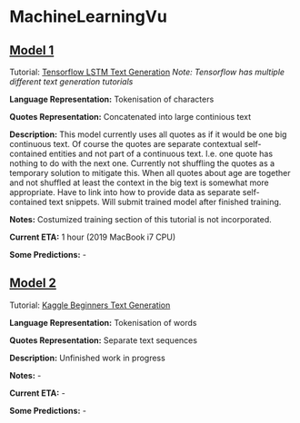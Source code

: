 # MachineLearningVu

## [Model 1](LSTM_Model_1/QuoteGenerator1.py)
Tutorial: [Tensorflow LSTM Text Generation](https://www.tensorflow.org/tutorials/text/text_generation)
*Note: Tensorflow has multiple different text generation tutorials*

**Language Representation:** Tokenisation of characters

**Quotes Representation:** Concatenated into large continious text

**Description:** This model currently uses all quotes as if it would be one big continuous text. Of course the quotes are separate contextual self-contained entities and not part of a continuous text. I.e. one quote has nothing to do with the next one. Currently not shuffling the quotes as a temporary solution to mitigate this. When all quotes about age are together and not shuffled at least the context in the big text is somewhat more appropriate. Have to link into how to provide data as separate self-contained text snippets. Will submit trained model after finished training.

**Notes:** Costumized training section of this tutorial is not incorporated.

**Current ETA:** 1 hour (2019 MacBook i7 CPU)

**Some Predictions:** -


## [Model 2](LSTM_Model_2/QuoteGenerator2.py)
Tutorial: [Kaggle Beginners Text Generation](https://www.kaggle.com/shivamb/beginners-guide-to-text-generation-using-lstms)

**Language Representation:** Tokenisation of words

**Quotes Representation:** Separate text sequences

**Description:** Unfinished work in progress

**Notes:** -

**Current ETA:** -

**Some Predictions:** -